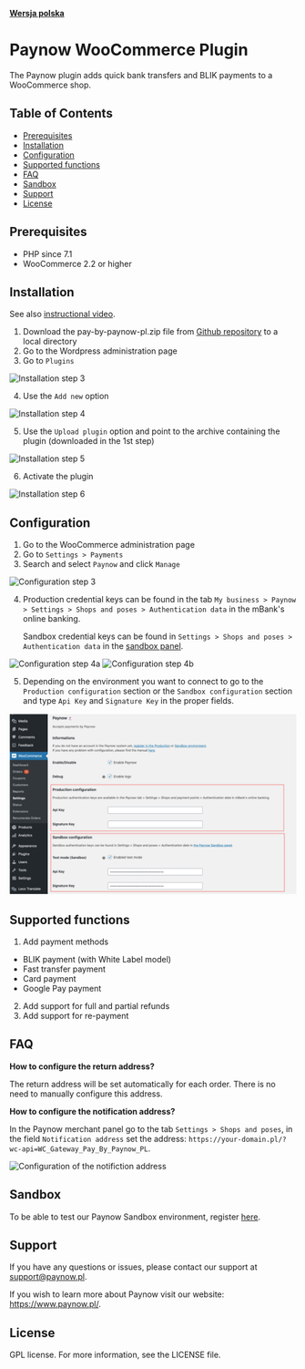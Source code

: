 [**Wersja polska**][ext0]

# Paynow WooCommerce Plugin

The Paynow plugin adds quick bank transfers and BLIK payments to a WooCommerce shop.

## Table of Contents

- [Prerequisites](#prerequisites)
- [Installation](#installation)
- [Configuration](#configuration)
- [Supported functions](#supported-functions)
- [FAQ](#FAQ)
- [Sandbox](#sandbox)
- [Support](#support)
- [License](#license)

## Prerequisites

- PHP since 7.1
- WooCommerce 2.2 or higher

## Installation

See also [instructional video][ext12].

1. Download the pay-by-paynow-pl.zip file from [Github repository][ext1] to a local directory
2. Go to the Wordpress administration page
3. Go to `Plugins`

![Installation step 3][ext3]

4. Use the `Add new` option

![Installation step 4][ext4]

5. Use the `Upload plugin` option and point to the archive containing the plugin (downloaded in the 1st step)

![Installation step 5][ext5]

6. Activate the plugin

![Installation step 6][ext6]

## Configuration

1. Go to the WooCommerce administration page
2. Go to `Settings > Payments`
3. Search and select `Paynow` and click `Manage`

![Configuration step 3][ext7]

4. Production credential keys can be found in the tab `My business > Paynow > Settings > Shops and poses > Authentication data` in the mBank's online banking.

   Sandbox credential keys can be found in `Settings > Shops and poses > Authentication data` in the [sandbox panel][ext11].

![Configuration step 4a][ext8]
![Configuration step 4b][ext13]

5. Depending on the environment you want to connect to go to the `Production configuration` section or the `Sandbox configuration` section and type `Api Key` and `Signature Key` in the proper fields.

![Configuration step 5][ext9]

## Supported functions
1. Add payment methods
- BLIK payment (with White Label model)
- Fast transfer payment
- Card payment
- Google Pay payment
2. Add support for full and partial refunds
3. Add support for re-payment

## FAQ

**How to configure the return address?**

The return address will be set automatically for each order. There is no need to manually configure this address.

**How to configure the notification address?**

In the Paynow merchant panel go to the tab `Settings > Shops and poses`, in the field `Notification address` set the address: `https://your-domain.pl/?wc-api=WC_Gateway_Pay_By_Paynow_PL`.

![Configuration of the notifiction address][ext10]

## Sandbox

To be able to test our Paynow Sandbox environment, register [here][ext2].

## Support

If you have any questions or issues, please contact our support at support@paynow.pl.

If you wish to learn more about Paynow visit our website: https://www.paynow.pl/.

## License

GPL license. For more information, see the LICENSE file.

[ext0]: README.md
[ext1]: https://github.com/pay-now/paynow-woocommerce/releases/latest/download/pay-by-paynow-pl.zip
[ext2]: https://panel.sandbox.paynow.pl/auth/register
[ext3]: instruction/step1_EN.png
[ext4]: instruction/step2_EN.png
[ext5]: instruction/step3_EN.png
[ext6]: instruction/step4_EN.png
[ext7]: instruction/step5_EN.png
[ext8]: instruction/step6a.png
[ext9]: instruction/step7_EN.png
[ext10]: instruction/step8.png
[ext11]: https://panel.sandbox.paynow.pl/merchant/payments
[ext12]: https://paynow.wistia.com/medias/g62mlym13x
[ext13]: instruction/step6b.png

